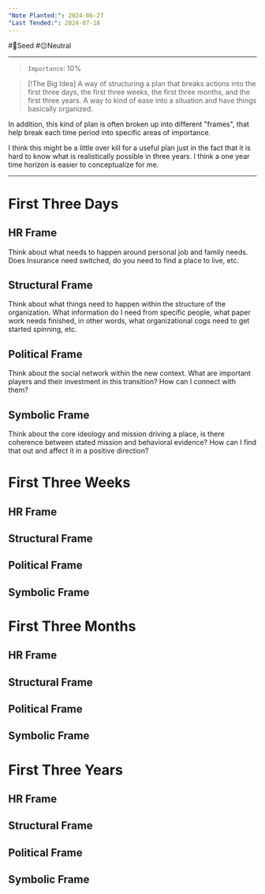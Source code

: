 ```yaml
---
"Note Planted:": 2024-06-27
"Last Tended:": 2024-07-18
---
```

#🌱Seed  #😐Neutral 
****
> `Importance`: 10%
 
> [!The Big Idea]
> A way of structuring a plan that breaks actions into the first three days, the first three weeks, the first three months, and the first three years. A way to kind of ease into a situation and have things basically organized. 

In addition, this kind of plan is often broken up into different "frames", that help break each time period into specific areas of importance. 

I think this might be a little over kill for a useful plan just in the fact that it is hard to know what is realistically possible in three years. I think a one year time horizon is easier to conceptualize for me. 

****
# First Three Days

## HR Frame

Think about what needs to happen around personal job and family needs. Does Insurance need switched, do you need to find a place to live, etc. 

## Structural Frame 

Think about what things need to happen within the structure of the organization. What information do I need from specific people, what paper work needs finished, in other words, what organizational cogs need to get started spinning, etc. 

## Political Frame 

Think about the social network within the new context. What are important players and their investment in this transition? How can I connect with them?

## Symbolic Frame

Think about the core ideology and mission driving a place, is there coherence between stated mission and behavioral evidence? How can I find that out and affect it in a positive direction?

  

# First Three Weeks

## HR Frame
    

## Structural Frame 


## Political Frame 


## Symbolic Frame


# First Three Months

## HR Frame


## Structural Frame 


## Political Frame 


## Symbolic Frame



# First Three Years

## HR Frame


## Structural Frame 


## Political Frame 


## Symbolic Frame